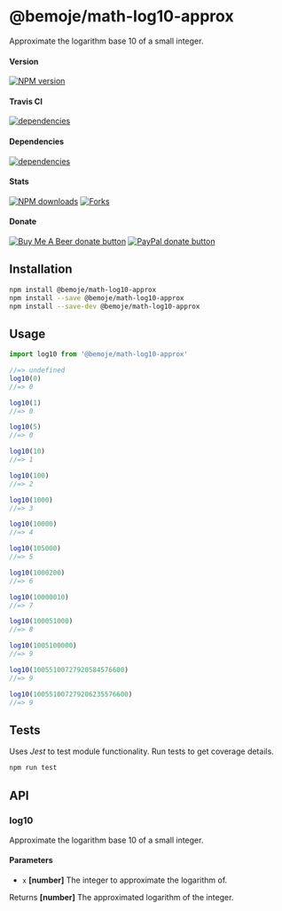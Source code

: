 # @bemoje/math-log10-approx

Approximate the logarithm base 10 of a small integer.

#### Version

<span><a href="https://npmjs.org/@bemoje/math-log10-approx" title="View this project on NPM"><img src="https://img.shields.io/npm/v/@bemoje/math-log10-approx" alt="NPM version" /></a></span>

#### Travis CI

<span><a href="https://npmjs.org/@bemoje/math-log10-approx" title="View this project on NPM"><img src="https://travis-ci.org/bemoje/bemoje-math-log10-approx.svg?branch=master" alt="dependencies" /></a></span>

#### Dependencies

<span><a href="https://npmjs.org/@bemoje/math-log10-approx" title="View this project on NPM"><img src="https://david-dm.org/bemoje/bemoje-math-log10-approx.svg" alt="dependencies" /></a></span>

#### Stats

<span><a href="https://npmjs.org/@bemoje/math-log10-approx" title="View this project on NPM"><img src="https://img.shields.io/npm/dt/@bemoje/math-log10-approx" alt="NPM downloads" /></a></span>
<span><a href="https://github.com/bemoje/bemoje-math-log10-approx/fork" title="Fork this project"><img src="https://img.shields.io/github/forks/bemoje/bemoje-math-log10-approx" alt="Forks" /></a></span>

#### Donate

<span><a href="https://www.buymeacoffee.com/bemoje" title="Donate to this project using Buy Me A Beer"><img src="https://img.shields.io/badge/buy%20me%20a%20coffee-donate-yellow.svg?label=Buy me a beer!" alt="Buy Me A Beer donate button" /></a></span>
<span><a href="https://paypal.me/forstaaloen" title="Donate to this project using Paypal"><img src="https://img.shields.io/badge/paypal-donate-yellow.svg?label=PayPal" alt="PayPal donate button" /></a></span>

## Installation

```sh
npm install @bemoje/math-log10-approx
npm install --save @bemoje/math-log10-approx
npm install --save-dev @bemoje/math-log10-approx
```

## Usage

```javascript
import log10 from '@bemoje/math-log10-approx'

//=> undefined
log10(0)
//=> 0

log10(1)
//=> 0

log10(5)
//=> 0

log10(10)
//=> 1

log10(100)
//=> 2

log10(1000)
//=> 3

log10(10000)
//=> 4

log10(105000)
//=> 5

log10(1000200)
//=> 6

log10(10000010)
//=> 7

log10(100051000)
//=> 8

log10(1005100000)
//=> 9

log10(10055100727920584576600)
//=> 9

log10(100551007279206235576600)
//=> 9
```

## Tests

Uses _Jest_ to test module functionality. Run tests to get coverage details.

```bash
npm run test
```

## API

### log10

Approximate the logarithm base 10 of a small integer.

#### Parameters

-  `x` **[number]** The integer to approximate the logarithm of.

Returns **[number]** The approximated logarithm of the integer.
